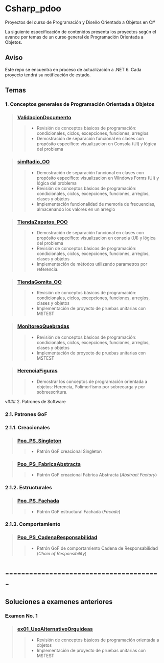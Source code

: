 # Csharp_pdoo
Proyectos del curso de Programación y Diseño Orientado a Objetos en C#

La siguiente especificación de contenidos presenta los proyectos según el avance por temas de un curso general de Programación Orientada a Objetos.

## Aviso
Este repo se encuentra en proceso de actualización a .NET 6. Cada proyecto tendrá su notificación de estado.

## Temas

### 1. Conceptos generales de Programación Orientada a Objetos

>### [ValidacionDocumento](https://github.com/jdrodas/Csharp_pdoo/tree/master/ValidacionDocumento)
>>- Revisión de conceptos básicos de programación: condicionales, ciclos, excepciones, funciones, arreglos
>>- Demostración de separación funcional en clases con propósito específico: visualizacion en Consola (UI) y lógica del problema

>### [simRadio_OO](https://github.com/jdrodas/Csharp_pdoo/tree/master/simRadio_OO)
>>- Demostración de separación funcional en clases con propósito específico: visualizacion en Windows Forms (UI) y lógica del problema
>>- Revisión de conceptos básicos de programación: condicionales, ciclos, excepciones, funciones, arreglos, clases y objetos
>>- Implementación funcionalidad de memoria de frecuencias, almacenando los valores en un arreglo

>### [TiendaZapatos_POO](https://github.com/jdrodas/Csharp_pdoo/tree/master/TiendaZapatos_POO)
>>- Demostración de separación funcional en clases con propósito específico: visualizacion en consola (UI) y lógica del problema
>>- Revisión de conceptos básicos de programación: condicionales, ciclos, excepciones, funciones, arreglos, clases y objetos
>>- Implementación de métodos utilizando parametros por referencia.

>### [TiendaGomita_OO](https://github.com/jdrodas/Csharp_pdoo/tree/master/TiendaGomita_OO)
>>- Revisión de conceptos básicos de programación: condicionales, ciclos, excepciones, funciones, arreglos, clases y objetos
>>- Implementación de proyecto de pruebas unitarias con MSTEST

>### [MonitoreoQuebradas](https://github.com/jdrodas/Csharp_pdoo/tree/master/MonitoreoQuebradas)
>>- Revisión de conceptos básicos de programación: condicionales, ciclos, excepciones, funciones, arreglos, clases y objetos
>>- Implementación de proyecto de pruebas unitarias con MSTEST

>### [HerenciaFiguras](https://github.com/jdrodas/Csharp_pdoo/tree/master/HerenciaFiguras)
>>- Demostrar los conceptos de programación orientada a objetos: Herencia, Polimorfismo por sobrecarga y por sobreescritura.

v### 2. Patrones de Software

### 2.1. Patrones GoF

### 2.1.1. Creacionales

>### [Poo_PS_Singleton](https://github.com/jdrodas/Csharp_pdoo/tree/master/Poo_PS_Singleton)
>>- Patrón GoF creacional Singleton

>### [Poo_PS_FabricaAbstracta](https://github.com/jdrodas/Csharp_pdoo/tree/master/Poo_PS_FabricaAbstracta)
>>- Patrón GoF creacional Fabrica Abstracta (*Abstract Factory*)

### 2.1.2. Estructurales

>### [Poo_PS_Fachada](https://github.com/jdrodas/Csharp_pdoo/tree/master/Poo_PS_Fachada)
>>- Patrón GoF estructural Fachada (*Facade*)


### 2.1.3. Comportamiento

>### [Poo_PS_CadenaResponsabilidad](https://github.com/jdrodas/Csharp_pdoo/tree/master/Poo_PS_CadenaResponsabilidad)
>>- Patrón GoF de comportamiento Cadena de Responsabilidad (*Chain of Responsibility*)

# ---------------------------------------

## Soluciones a examenes anteriores

### Examen No. 1

>### [ex01_UsoAlternativoOrquideas](https://github.com/jdrodas/Csharp_pdoo/tree/master/ex01_UsoAlternativoOrquideas)
>>- Revisión de conceptos básicos de programación orientada a objetos
>>- Implementación de proyecto de pruebas unitarias con MSTEST
